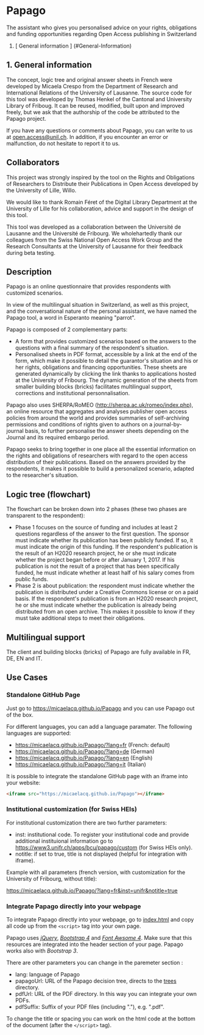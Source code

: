 # Papago
The assistant who gives you personalised advice on your rights, obligations and funding opportunities regarding Open Access publishing in Switzerland

1. [ General information ] (#General-Information)

## 1. General information
The concept, logic tree and original answer sheets in French were developed by Micaela Crespo from the Department of Research and International Relations of the University of Lausanne.
The source code for this tool was developed by Thomas Henkel of the Cantonal and University Library of Friboug. It can be reused, modified, built upon and improved freely, but we ask that the authorship of the code be attributed to the Papago project.

If you have any questions or comments about Papago, you can write to us at open.access@unil.ch. In addition, if you encounter an error or malfunction, do not hesitate to report it to us.

## Collaborators
This project was strongly inspired by the tool on the Rights and Obligations of Researchers to Distribute their Publications in Open Access developed by the University of Lille, Willo.

We would like to thank Romain Féret of the Digital Library Department at the University of Lille for his collaboration, advice and support in the design of this tool.

This tool was developed as a collaboration between the Université de Lausanne and the Université de Fribourg. We wholehartedly thank our colleagues from the Swiss National Open Access Work Group and the Research Consultants at the University of Lausanne for their feedback during beta testing.

## Description
Papago is an online questionnaire that provides respondents with customized scenarios.

In view of the multilingual situation in Switzerland, as well as this project, and the conversational nature of the personal assistant, we have named the Papago tool, a word in Esperanto meaning "parrot".  

Papago is composed of 2 complementary parts:

- A form that provides customized scenarios based on the answers to the questions with a final summary of the respondent's situation.
- Personalised sheets in PDF format, accessible by a link at the end of the form, which make it possible to detail the guarantor's situation and his or her rights, obligations and financing opportunities. These sheets are generated dynamically by clicking the link thanks to applications hosted at the University of Fribourg. The dynamic generation of the sheets from smaller building blocks (bricks) facilitates multilingual support, corrections and institutional personnalisation.

Papago also uses SHERPA/RoMEO (http://sherpa.ac.uk/romeo/index.php), an online resource that aggregates and analyses publisher open access policies from around the world and provides summaries of self-archiving permissions and conditions of rights given to authors on a journal-by-journal basis, to further personalise the answer sheets depending on the Journal and its required embargo period.

Papago seeks to bring together in one place all the essential information on the rights and obligations of researchers with regard to the open access distribution of their publications. Based on the answers provided by the respondents, it makes it possible to build a personalized scenario, adapted to the researcher's situation.

## Logic tree (flowchart)
The flowchart can be broken down into 2 phases (these two phases are transparent to the respondent):

- Phase 1 focuses on the source of funding and includes at least 2 questions regardless of the answer to the first question. The sponsor must indicate whether its publication has been publicly funded. If so, it must indicate the origin of this funding. If the respondent's publication is the result of an H2020 research project, he or she must indicate whether the project began before or after January 1, 2017. If his publication is not the result of a project that has been specifically funded, he must indicate whether at least half of his salary comes from public funds.
- Phase 2 is about publication: the respondent must indicate whether the publication is distributed under a Creative Commons license or on a paid basis. If the respondent's publication is from an H2020 research project, he or she must indicate whether the publication is already being distributed from an open archive. This makes it possible to know if they must take additional steps to meet their obligations.

## Multilingual support
The client and building blocks (bricks) of Papago are fully available in FR, DE, EN and IT.

## Use Cases
### Standalone GitHub Page
Just go to https://micaelacq.github.io/Papago and you can use Papago out of the box.

For different languages, you can add a language paramater. The following languages are supported:
- https://micaelacq.github.io/Papago/?lang=fr (French: default)
- https://micaelacq.github.io/Papago/?lang=de (German)
- https://micaelacq.github.io/Papago/?lang=en (English)
- https://micaelacq.github.io/Papago/?lang=it (Italian)

It is possible to integrate the standalone GitHub page with an iframe into your website:
```html
<iframe src="https://micaelacq.github.io/Papago"></iframe>
```
### Institutional customization (for Swiss HEIs)
For institutional customization there are two further parameters:
- inst: institutional code. To register your institutional code and provide additional instituional information go to https://www3.unifr.ch/apps/bcu/papago/custom (for Swiss HEIs only).
- notitle: if set to true, title is not displayed (helpful for integration with iframe).

Example with all parameters (french version, with customization for the University of Fribourg, without title):

https://micaelacq.github.io/Papago/?lang=fr&inst=unifr&notitle=true

### Integrate Papago directly into your webpage
To integrate Papago directly into your webpage, go to [index.html](index.html) and copy all code up from the `<script>` tag into your own page.

Papago uses [_jQuery_](https://jquery.com/), [_Bootstrap 4_](https://getbootstrap.com/) and [_Font Awsome 4_](https://fontawesome.com/v4.7.0/). Make sure that this resources are integrated into the header section of your page. Papago works also with _Bootstrap 3_.

There are other parameters you can change in the paremeter section :
- lang: language of Papago
- papagoUrl: URL of the Papago decision tree, directs to the [trees](trees) directory.
- pdfUrl: URL of the PDF directory. In this way you can integrate your own PDFs.
- pdfSuffix: Suffix of your PDF files (including "."), e.g. ".pdf".

To change the title or spacing you can work on the html code at the bottom of the document (after the `</script>` tag).

